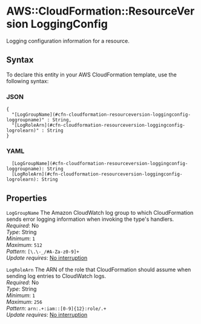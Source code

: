 # AWS::CloudFormation::ResourceVersion LoggingConfig<a name="aws-properties-cloudformation-resourceversion-loggingconfig"></a>

Logging configuration information for a resource\.

## Syntax<a name="aws-properties-cloudformation-resourceversion-loggingconfig-syntax"></a>

To declare this entity in your AWS CloudFormation template, use the following syntax:

### JSON<a name="aws-properties-cloudformation-resourceversion-loggingconfig-syntax.json"></a>

```
{
  "[LogGroupName](#cfn-cloudformation-resourceversion-loggingconfig-loggroupname)" : String,
  "[LogRoleArn](#cfn-cloudformation-resourceversion-loggingconfig-logrolearn)" : String
}
```

### YAML<a name="aws-properties-cloudformation-resourceversion-loggingconfig-syntax.yaml"></a>

```
  [LogGroupName](#cfn-cloudformation-resourceversion-loggingconfig-loggroupname): String
  [LogRoleArn](#cfn-cloudformation-resourceversion-loggingconfig-logrolearn): String
```

## Properties<a name="aws-properties-cloudformation-resourceversion-loggingconfig-properties"></a>

`LogGroupName`  <a name="cfn-cloudformation-resourceversion-loggingconfig-loggroupname"></a>
The Amazon CloudWatch log group to which CloudFormation sends error logging information when invoking the type's handlers\.  
*Required*: No  
*Type*: String  
*Minimum*: `1`  
*Maximum*: `512`  
*Pattern*: `[\.\-_/#A-Za-z0-9]+`  
*Update requires*: [No interruption](https://docs.aws.amazon.com/AWSCloudFormation/latest/UserGuide/using-cfn-updating-stacks-update-behaviors.html#update-no-interrupt)

`LogRoleArn`  <a name="cfn-cloudformation-resourceversion-loggingconfig-logrolearn"></a>
The ARN of the role that CloudFormation should assume when sending log entries to CloudWatch logs\.  
*Required*: No  
*Type*: String  
*Minimum*: `1`  
*Maximum*: `256`  
*Pattern*: `arn:.+:iam::[0-9]{12}:role/.+`  
*Update requires*: [No interruption](https://docs.aws.amazon.com/AWSCloudFormation/latest/UserGuide/using-cfn-updating-stacks-update-behaviors.html#update-no-interrupt)